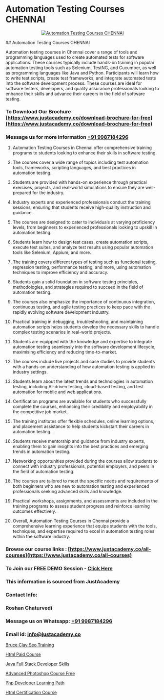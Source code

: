 # Automation Testing Courses CHENNAI

<p align="center">
  <a href="https://justacademy.co/program-detail/software-testing">
    <img src="https://justacademy.co/storage2/program_images/1704700438.webp" alt="Automation Testing Courses CHENNAI">
  </a>
</p>
## Automation Testing Courses CHENNAI

Automation testing courses in Chennai cover a range of tools and programming languages used to create automated tests for software applications. These courses typically include hands-on training in popular automation testing tools such as Selenium, TestNG, and Cucumber, as well as programming languages like Java and Python. Participants will learn how to write test scripts, create test frameworks, and integrate automated tests into the software development process. These courses are ideal for software testers, developers, and quality assurance professionals looking to enhance their skills and advance their careers in the field of software testing.
### To Download Our Brochure [https://www.justacademy.co/download-brochure-for-free](https://www.justacademy.co/download-brochure-for-free)
### Message us for more information [+91 9987184296](https://api.whatsapp.com/send?phone=919987184296)
1) Automation Testing Courses in Chennai offer comprehensive training programs to students looking to enhance their skills in software testing.

2) The courses cover a wide range of topics including test automation tools, frameworks, scripting languages, and best practices in automation testing.

3) Students are provided with hands-on experience through practical exercises, projects, and real-world simulations to ensure they are well-prepared for the industry.

4) Industry experts and experienced professionals conduct the training sessions, ensuring that students receive high-quality instruction and guidance.

5) The courses are designed to cater to individuals at varying proficiency levels, from beginners to experienced professionals looking to upskill in automation testing.

6) Students learn how to design test cases, create automation scripts, execute test suites, and analyze test results using popular automation tools like Selenium, Appium, and more.

7) The training covers different types of testing such as functional testing, regression testing, performance testing, and more, using automation techniques to improve efficiency and accuracy.

8) Students gain a solid foundation in software testing principles, methodologies, and strategies required to succeed in the field of automation testing.

9) The courses also emphasize the importance of continuous integration, continuous testing, and agile testing practices to keep pace with the rapidly evolving software development industry.

10) Practical training in debugging, troubleshooting, and maintaining automation scripts helps students develop the necessary skills to handle complex testing scenarios in real-world projects.

11) Students are equipped with the knowledge and expertise to integrate automation testing seamlessly into the software development lifecycle, maximising efficiency and reducing time-to-market.

12) The courses include live projects and case studies to provide students with a hands-on understanding of how automation testing is applied in industry settings.

13) Students learn about the latest trends and technologies in automation testing, including AI-driven testing, cloud-based testing, and test automation for mobile and web applications.

14) Certification programs are available for students who successfully complete the courses, enhancing their credibility and employability in the competitive job market.

15) The training institutes offer flexible schedules, online learning options, and placement assistance to help students kickstart their careers in automation testing.

16) Students receive mentorship and guidance from industry experts, enabling them to gain insights into the best practices and emerging trends in automation testing.

17) Networking opportunities provided during the courses allow students to connect with industry professionals, potential employers, and peers in the field of automation testing.

18) The courses are tailored to meet the specific needs and requirements of both beginners who are new to automation testing and experienced professionals seeking advanced skills and knowledge.

19) Practical workshops, assignments, and assessments are included in the training programs to assess student progress and reinforce learning outcomes effectively.

20) Overall, Automation Testing Courses in Chennai provide a comprehensive learning experience that equips students with the tools, techniques, and expertise required to excel in automation testing roles within the software industry.

### Browse our course links : [https://www.justacademy.co/all-courses](https://www.justacademy.co/all-courses) 
### To Join our FREE DEMO Session - [Click Here](https://www.justacademy.co/register-for-course-demo)


### This information is sourced from JustAcademy
### Contact Info:
### Roshan Chaturvedi
### Message us on Whatsapp: [+91 9987184296](https://api.whatsapp.com/send?phone=919987184296)
### Email id: [info@justacademy.co](mailto:info@justacademy.co)
                
[Bruce Clay Seo Training](https://www.linkedin.com/pulse/bruce-clay-seo-training-justacademy-coventry-xo4pe?trackingId=A2FIe485L1cUfAZcpygMDg%3D%3D&lipi=urn%3Ali%3Apage%3Ad_flagship3_company_admin%3BvasO6SUGTP2oKUhUaDM59w%3D%3D)

[Html Paid Course](https://www.linkedin.com/pulse/html-paid-course-justacademy-beangaluru-0sfze?trackingId=2LD7i48t7%2FQUWmmwC%2F6R0g%3D%3D&lipi=urn%3Ali%3Apage%3Ad_flagship3_company_admin%3BdtMOk%2FoJQbqjCxIYjkJm%2FA%3D%3D)

[Java Full Stack Developer Skills](https://medium.com/@ranepooja/java-full-stack-developer-skills-e092f393d89d)

[Advanced Photoshop Course Free](https://medium.com/@roneet705/advanced-photoshop-course-free-1518a4127126)

[Php Developer Learning Path](https://justacademyin.github.io/justacademy/php-developer-learning-path)

[Html Certification Course](https://justacademyin.github.io/justacademy/html-certification-course)

